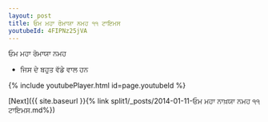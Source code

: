 ```yaml
---
layout: post
title: ਓਮ ਮਹਾ ਰੋਮਾਯਾ ਨਮਹ ੧੧ ਟਾਇਮਸ
youtubeId: 4FIPNz25jVA
---
```

 
 
 ਓਮ ਮਹਾ ਰੋਮਾਯਾ ਨਮਹ  
 
 -  ਜਿਸ ਦੇ ਬਹੁਤ ਵੱਡੇ ਵਾਲ ਹਨ 
 
  
 
  
 
 
 
 
 
 


{% include youtubePlayer.html id=page.youtubeId %}
 
[Next]({{ site.baseurl }}{% link  split1/_posts/2014-01-11-ਓਮ ਮਹਾ ਨਾਖ਼ਯਾ ਨਮਹ ੧੧ ਟਾਇਮਸ.md%})
 

